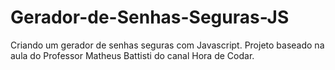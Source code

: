 # Gerador-de-Senhas-Seguras-JS
Criando um gerador de senhas seguras com Javascript. Projeto baseado na aula do Professor Matheus Battisti do canal Hora de Codar.

